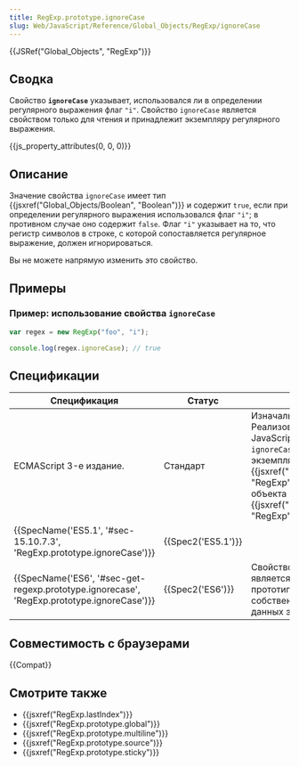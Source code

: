 ```yaml
---
title: RegExp.prototype.ignoreCase
slug: Web/JavaScript/Reference/Global_Objects/RegExp/ignoreCase
---
```


{{JSRef("Global_Objects", "RegExp")}}

## Сводка

Свойство **`ignoreCase`** указывает, использовался ли в определении регулярного выражения флаг `"i"`. Свойство `ignoreCase` является свойством только для чтения и принадлежит экземпляру регулярного выражения.

{{js_property_attributes(0, 0, 0)}}

## Описание

Значение свойства `ignoreCase` имеет тип {{jsxref("Global_Objects/Boolean", "Boolean")}} и содержит `true`, если при определении регулярного выражения использовался флаг `"i"`; в противном случае оно содержит `false`. Флаг `"i"` указывает на то, что регистр символов в строке, с которой сопоставляется регулярное выражение, должен игнорироваться.

Вы не можете напрямую изменить это свойство.

## Примеры

### Пример: использование свойства `ignoreCase`

```js
var regex = new RegExp("foo", "i");

console.log(regex.ignoreCase); // true
```

## Спецификации

| Спецификация                                                                               | Статус             | Комментарии                                                                                                                                                                                                                                  |
| ------------------------------------------------------------------------------------------ | ------------------ | -------------------------------------------------------------------------------------------------------------------------------------------------------------------------------------------------------------------------------------------- |
| ECMAScript 3-е издание.                                                                    | Стандарт           | Изначальное определение. Реализована в JavaScript 1.2. JavaScript 1.5: свойство `ignoreCase` является свойством экземпляра {{jsxref("Global_Objects/RegExp", "RegExp")}}, а не самого объекта {{jsxref("Global_Objects/RegExp", "RegExp")}}. |
| {{SpecName('ES5.1', '#sec-15.10.7.3', 'RegExp.prototype.ignoreCase')}}                     | {{Spec2('ES5.1')}} |                                                                                                                                                                                                                                              |
| {{SpecName('ES6', '#sec-get-regexp.prototype.ignorecase', 'RegExp.prototype.ignoreCase')}} | {{Spec2('ES6')}}   | Свойство `ignoreCase` теперь является свойством доступа в прототипе объекта, а не собственным свойством данных экземпляра.                                                                                                                   |

## Совместимость с браузерами

{{Compat}}

## Смотрите также

- {{jsxref("RegExp.lastIndex")}}
- {{jsxref("RegExp.prototype.global")}}
- {{jsxref("RegExp.prototype.multiline")}}
- {{jsxref("RegExp.prototype.source")}}
- {{jsxref("RegExp.prototype.sticky")}}
